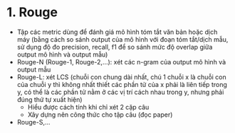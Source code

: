 

# 1. Rouge
* Tập các metric dùng để đánh giá mô hình tóm tắt văn bản hoặc dịch máy (bằng cách so sánh output của mô hình với đoạn tóm tắt/dịch mẫu, sử dụng độ đo precision, recall, f1 để so sánh mức độ overlap giữa output mô hình và output mẫu)
* Rouge-N (Rouge-1, Rouge-2,...): xét các n-gram của output mô hình và output mẫu
* Rouge-L: xét LCS (chuỗi con chung dài nhất, chú 1 chuỗi x là chuỗi con của chuỗi y thì không nhất thiết các phần tử của x phải là liên tiếp trong y, có thể là các phần tử nằm ở các vị trí cách nhau trong y, nhưng phải đúng thứ tự xuất hiện)
	* Hiểu được cách tính khi chỉ xét 2 cặp câu
	* Xây dựng nên công thức cho tập câu (đọc paper)
* Rouge-S,...